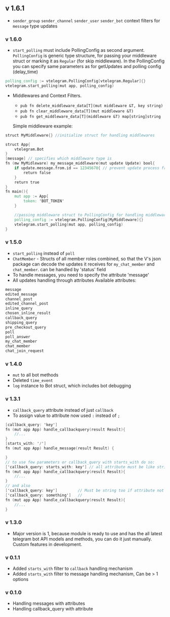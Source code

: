 ## v 1.6.1

- `sender_group` `sender_channel` `sender_user` `sender_bot` context filters for `message` type updates

### v 1.6.0

- `start_polling` must include PollingConfig as second argument. `PollingConfig` is generic type structure, for passing your middleware struct or marking it as `Regular` (for skip middleware). In the PollingConfig you can specify same parameters as for getUpdates and polling config (delay_time)

```v
polling_config := vtelegram.PollingConfig[vtelegram.Regular]{}
vtelegram.start_polling(mut app, polling_config)
```

- Middlewares and Context Filters. <br>

  - `pub fn delete_middleware_data[T](mut middleware &T, key string)`
  - `pub fn clear_middleware_data[T](mut middleware &T)`
  - `pub fn get_middleware_data[T](middleware &T) map[string]string`

  Simple middleware example:

```v
struct MyMiddleware{} //initialize struct for handling middlewares

struct App{
    vtelegram.Bot
}
[message] // specifies which middleware type is
fn (mw MyMidleware) my_message_middleware(mut update Update) bool{
    if update.message.from.id == 12345678{ // prevent update process from user with id 12345678
        return false
    }
    return true
}
fn main(){
    mut app := App{
        token: 'BOT_TOKEN'
    }

    //passing middleware struct to PollingConfig for handling middleware methods
    polling_config := vtelegram.PollingConfig[MyMiddleware]{}
    vtelegram.start_polling(mut app, polling_config)
}
```

### v 1.5.0

- `start_polling` instead of `poll`
- `ChatMember` - Structs of all member roles combined, so that the V's json package can decode the updates it receives for `my_chat_member` and `chat_member`. can be handled by 'status' field
- To handle messages, you need to specify the attribute 'message'
- All updates handling through attributes
  Available attributes:

```v
message
edited_message
channel_post
edited_channel_post
inline_query
chosen_inline_result
callback_query
shipping_query
pre_checkout_query
poll
poll_answer
my_chat_member
chat_member
chat_join_request
```

### v 1.4.0

- `mut` to all bot methods
- Deleted `time_event`
- `log` instance to Bot struct, which includes bot debugging

### v 1.3.1

- `callback_query` attribute instead of just `callback`
- To assign value to attribute now used `:` instead of `;`

```v
[callback_query: 'key']
fn (mut app App) handle_callbackquery(result Result){
    //...
}
[starts_with: '/']
fn (mut app App) handle_message(result Result) {

}
// to use few parameters or callback_query with starts_with do so:
['callback_query: starts_with: key'] // all attribute must be like string
fn (mut app App) handle_callbackquery(result Result){
    //...
}
// and also
['callback_query: key']         // Must be string too if attribute not single
['callback_query: something']   //
fn (mut app App) handle_callbackquery(result Result){
    //...
}
```

### v 1.3.0

- Major version is 1, because module is ready to use and has the all latest telegram bot API models and methods, you can do it just manually. Custom features in development.

### v 0.1.1

- Added `starts_with` filter to `callback` handling mechanism
- Added `starts_with` filter to message handling mechanism, Can be > 1 options

### v 0.1.0

- Handling messages with attributes
- Handling callback_query with attribute
